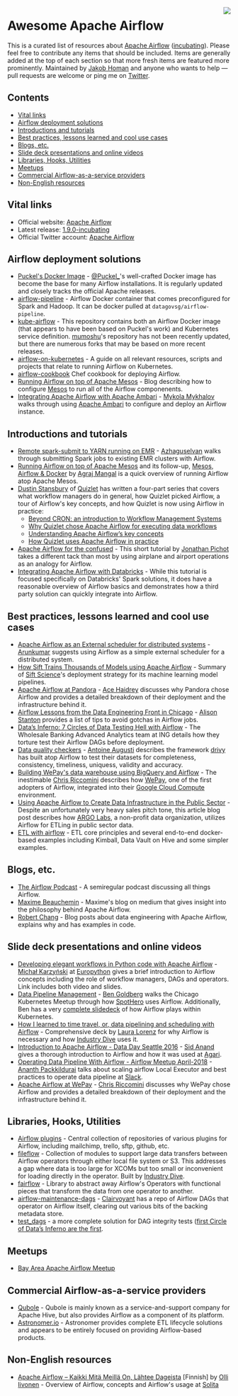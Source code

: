 [<img src="https://github.com/jghoman/awesome-apache-airflow/raw/master/airflow-logo.png" align="right">](https://airflow.apache.org/)
# Awesome Apache Airflow
This is a curated list of resources about [Apache Airflow](https://airflow.apache.org/) ([incubating](https://incubator.apache.org/)).  Please feel free to contribute any items that should be included.  Items are generally added at the top of each section so that more fresh items are featured more prominently.  Maintained by [Jakob Homan](https://www.linkedin.com/in/jghoman/) and anyone who wants to help — pull requests are welcome or ping me on [Twitter](https://twitter.com/BlueBoxTraveler).

## Contents
- [Vital links](#vital-links)
- [Airflow deployment solutions](#airflow-deployment-solutions)
- [Introductions and tutorials](#introductions-and-tutorials)
- [Best practices, lessons learned and cool use cases](#best-practices-lessons-learned-and-cool-use-cases)
- [Blogs, etc.](#blogs-etc)
- [Slide deck presentations and online videos](#slide-deck-presentations-and-online-videos)
- [Libraries, Hooks, Utilities](#libraries-hooks-utilities)
- [Meetups](#meetups)
- [Commercial Airflow-as-a-service providers](#commercial-airflow-as-a-service-providers)
- [Non-English resources](#non-english-resources)

## Vital links
* Official website: [Apache Airflow](https://airflow.apache.org/)
* Latest release: [1.9.0-incubating](https://cwiki.apache.org/confluence/display/AIRFLOW/Announcements#Announcements-Jan2,2018)
* Official Twitter account: [Apache Airflow](https://twitter.com/ApacheAirflow)

## Airflow deployment solutions
* [Puckel's Docker Image](https://github.com/puckel/docker-airflow) - [@Puckel_](https://twitter.com/Puckel_)'s well-crafted Docker image has become the base for many Airflow installations.  It is regularly updated and closely tracks the official Apache releases.
* [airflow-pipeline](https://github.com/datagovsg/airflow-pipeline) - Airflow Docker container that comes preconfigured for Spark and Hadoop.  It can be docker pulled at ``datagovsg/airflow-pipeline``.
* [kube-airflow](https://github.com/mumoshu/kube-airflow) - This repository contains both an Airflow Docker image (that appears to have been based on Puckel's work) and Kubernetes service definition.  [mumoshu](https://github.com/mumoshu)'s repository has not been recently updated, but there are numerous forks that may be based on more recent releases.
* [airflow-on-kubernetes](https://github.com/rolanddb/airflow-on-kubernetes) - A guide on all relevant resources, scripts and projects that relate to running Airflow on Kubernetes.
* [airflow-cookbook](https://github.com/bahchis/airflow-cookbook) Chef cookbook for deploying Airflow.
* [Running Airflow on top of Apache Mesos](http://agrajmangal.in/blog/big-data/running-airflow-on-top-of-apache-mesos/) - Blog describing how to configure [Mesos](http://mesos.apache.org/) to run all of the Airflow componenents.
* [Integrating Apache Airflow with Apache Ambari](https://medium.com/@mykolamykhalov/integrating-apache-airflow-with-apache-ambari-ccab2c90173) - [Mykola Mykhalov](https://www.linkedin.com/in/mykola-mykhalov-9079a8107/) walks through using [Apache Ambari](https://ambari.apache.org/) to configure and deploy an Airflow instance.

## Introductions and tutorials
* [Remote spark-submit to YARN running on EMR](https://medium.com/@tamizhgeek/remote-spark-submit-toyarn-running-on-emr-9804b89d82d2) - [Azhaguselvan](https://github.com/tamizhgeek) walks through submitting Spark jobs to existing EMR clusters with Airflow.
* [Running Airflow on top of Apache Mesos](http://agrajmangal.in/blog/big-data/running-airflow-on-top-of-apache-mesos/) and its follow-up, [Mesos, Airflow & Docker](http://agrajmangal.in/blog/big-data/mesos-airflow-docker/) by [Agraj Mangal](https://twitter.com/agrajm) is a quick overview of running Airflow atop Apache Mesos.
* [Dustin Stansbury](https://twitter.com/corrcoef) of [Quizlet](https://quizlet.com/) has written a four-part series that covers what workflow managers do in general, how Quizlet picked Airflow, a tour of Airflow's key concepts, and how Quizlet is now using Airflow in practice:
  * [Beyond CRON: an introduction to Workflow Management Systems](https://medium.com/@dustinstansbury/beyond-cron-an-introduction-to-workflow-management-systems-19987afcdb5e)
  * [Why Quizlet chose Apache Airflow for executing data workflows](https://towardsdatascience.com/why-quizlet-chose-apache-airflow-for-executing-data-workflows-3f97d40e9571) 
  * [Understanding Apache Airflow’s key concepts](https://medium.com/@dustinstansbury/understanding-apache-airflows-key-concepts-a96efed52b1a)
  * [How Quizlet uses Apache Airflow in practice](https://medium.com/@dustinstansbury/how-quizlet-uses-apache-airflow-in-practice-a903cbb5626d)
* [Apache Airflow for the confused](https://blog.capitalplanning.nyc/apache-airflow-for-the-confused-b588935669df) - This short tutorial by [Jonathan Pichot](https://twitter.com/_pichot) takes a different tack than most by using airplane and airport operations as an analogy for Airflow.
* [Integrating Apache Airflow with Databricks](https://databricks.com/blog/2017/07/19/integrating-apache-airflow-with-databricks.html) - While this tutorial is focused specifically on Databricks' Spark solutions, it does have a reasonable overview of Airflow basics and demonstrates how a third party solution can quickly integrate into Airflow.

## Best practices, lessons learned and cool use cases
* [Apache Airflow as an External scheduler for distributed systems](https://medium.com/@rako/apache-airflow-as-an-external-scheduler-for-distributed-systems-53b7354d3e48) - [Arunkumar](https://medium.com/@rako) suggests using Airflow as a simple external scheduler for a distributed system.
* [How Sift Trains Thousands of Models using Apache Airflow](https://engineering.siftscience.com/sift-trains-thousands-models-using-apache-airflow/) - Summary of [Sift Science](https://siftscience.com/)'s deployment strategy for its machine learning model pipelines.
* [Apache Airflow at Pandora](https://engineering.pandora.com/apache-airflow-at-pandora-1d7a844d68ee) - [Ace Haidrey](https://www.linkedin.com/in/acehaidrey/) discusses why Pandora chose Airflow and provides a detailed breakdown of their deployment and the infrastructure behind it.
* [Airflow Lessons from the Data Engineering Front in Chicago](https://medium.com/stanton-ventures-insights/airflow-lessons-from-the-data-engineering-front-in-chicago-9489e6ad5c3d) - [Alison Stanton](https://twitter.com/alison985) provides a list of tips to avoid gotchas in Airflow jobs. 
* [Data’s Inferno: 7 Circles of Data Testing Hell with Airflow](https://medium.com/@ingwbaa/datas-inferno-7-circles-of-data-testing-hell-with-airflow-cef4adff58d8) - The Wholesale Banking Advanced Analytics team at ING details how they torture test their Airflow DAGs before deployment.
* [Data quality checkers](https://drivy.engineering/data-quality/) - [Antoine Augusti](https://twitter.com/AntoineAugusti) describes the framework [drivy](https://www.drivy.co.uk/) has built atop Airflow to test their datasets for completeness, consistency, timeliness, uniquess, validity and accuracy.
* [Building WePay's data warehouse using BigQuery and Airflow](https://wecode.wepay.com/posts/wepays-data-warehouse-bigquery-airflow) - The inestimable [Chris Riccomini](https://twitter.com/criccomini) describes how [WePay](https://go.wepay.com/), one of the first adopters of Airflow, integrated into their [Google Cloud Compute](https://cloud.google.com/compute/) environment.
* [Using Apache Airflow to Create Data Infrastructure in the Public Sector](https://www.astronomer.io/blog/using-apache-airflow-to-create-data-infrastructure/) - Despite an unfortunately very heavy sales pitch tone, this article blog post describes how [ARGO Labs](http://www.argolabs.org/), a non-profit data organization, utilizes Airflow for ETLing in public sector data.
* [ETL with airflow](https://gtoonstra.github.io/etl-with-airflow/) - ETL core principles and several end-to-end docker-based examples including Kimball, Data Vault on Hive and some simpler examples.

## Blogs, etc.
* [The Airflow Podcast](https://soundcloud.com/the-airflow-podcast) - A semiregular podcast discussing all things Airflow.
* [Maxime Beauchemin](https://medium.com/@maximebeauchemin) - Maxime's blog on medium that gives insight into the philosophy behind Apache Airflow.
* [Robert Chang](https://medium.com/@rchang) - Blog posts about data engineering with Apache Airflow, explains why and has examples in code.

## Slide deck presentations and online videos
* [Developing elegant workflows in Python code with Apache Airflow](https://eventil.com/presentations/j2sK9R) - [Michał Karzyński](https://twitter.com/postrational) at [Europython](https://ep2018.europython.eu/) gives a brief introduction to Airflow concepts including the role of workflow managers, DAGs and operators.  Link includes both video and slides.
* [Data Pipeline Management](https://www.youtube.com/watch?v=mjn1LAZ_Y38) - [Ben Goldberg](https://www.linkedin.com/in/benjamin-goldberg-50247169/) walks the Chicago Kubernetes Meetup through how [SpotHero](https://spothero.com/) uses Airflow. Additionally, Ben has a very [complete slidedeck](https://docs.google.com/presentation/d/1hc12cFs5TmEajLwYNASLwz_C17Q5tyd__6oXzI16A9A/edit#slide=id.g320d39a12c_0_1017) of how Airflow plays within Kubernetes.
* [How I learned to time travel, or, data pipelining and scheduling with Airflow](https://www.slideshare.net/LauraLorenz4/how-i-learned-to-time-travel-or-data-pipelining-and-scheduling-with-airflow) - Comprehensive deck by [Laura Lorenz](https://twitter.com/lalorenz6) for why Airflow is necessary and how [Industry Dive](https://www.industrydive.com/) uses it.
* [Introduction to Apache Airflow - Data Day Seattle 2016](https://www.slideshare.net/r39132/introduction-to-apache-airflow-data-day-seattle-2016) - [Sid Anand](https://twitter.com/r39132) gives a thorough introduction to Airflow and how it was used at [Agari](https://www.agari.com/).
* [Operating Data Pipeline With Airflow - Airflow Meetup April-2018](https://speakerdeck.com/vananth22/operating-data-pipeline-with-airflow-at-slack) - [Ananth Packkildurai](https://twitter.com/ananthdurai) talks about scaling airflow Local Executor and best practices to operate data pipeline at [Slack](https://slack.com/).
* [Apache Airflow at WePay](https://wepayinc.app.box.com/s/hf1chwmthuet29ux2a83f5quc8o5q18k) - [Chris Riccomini](https://twitter.com/criccomini) discusses why WePay chose Airflow and provides a detailed breakdown of their deployment and the infrastructure behind it.

## Libraries, Hooks, Utilities
* [Airflow plugins](https://github.com/airflow-plugins/) - Central collection of repositories of various plugins for Airflow, including mailchimp, trello, sftp, github, etc.
* [fileflow](https://github.com/industrydive/fileflow) - Collection of modules to support large data transfers between Airflow operators through either local file system or S3.  This addresses a gap where data is too large for XCOMs but too small or inconvenient for loading directly in the operator.  Built by [Industry Dive](https://www.industrydive.com/).
* [fairflow](https://github.com/michaelosthege/fairflow) - Library to abstract away Airflow's Operators with functional pieces that transform the data from one operator to another.
* [airflow-maintenance-dags](https://github.com/teamclairvoyant/airflow-maintenance-dags) - [Clairvoyant](http://clairvoyantsoft.com/) has a repo of Airflow DAGs that operator on Airflow itself, clearing out various bits of the backing metadata store.
* [test_dags](https://gist.github.com/criccomini/2862667822af7fae8b55682faef029a7) - a more complete solution for DAG integrity tests ([first Circle of Data’s Inferno are the first](https://medium.com/@ingwbaa/datas-inferno-7-circles-of-data-testing-hell-with-airflow-cef4adff58d8). 

## Meetups
* [Bay Area Apache Airflow Meetup](https://www.meetup.com/Bay-Area-Apache-Airflow-Incubating-Meetup)

## Commercial Airflow-as-a-service providers
* [Qubole](http://docs.qubole.com/en/latest/user-guide/airflow/) - Qubole is mainly known as a service-and-support company for Apache Hive, but also provides Airflow as a component of its platform.
* [Astronomer.io](https://www.astronomer.io/) - Astronomer provides complete ETL lifecycle solutions and appears to be entirely focused on providing Airflow-based products.

## Non-English resources
* [Apache Airflow – Kaikki Mitä Meillä On, Lähtee Dageista](https://www.solita.fi/blogit/apache-airflow-kaikki-mita-meilla-on-lahtee-dageista/) [Finnish] by [Olli Iivonen](https://www.linkedin.com/in/oiivonen/) - Overview of Airflow, concepts and Airflow's usage at [Solita](https://www.solita.fi/)
